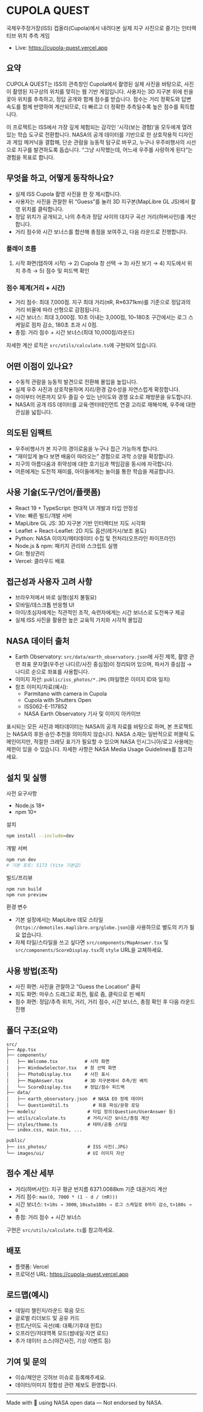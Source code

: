 # CUPOLA QUEST

국제우주정거장(ISS) 컵올라(Cupola)에서 내려다본 실제 지구 사진으로 즐기는 인터랙티브 위치 추측 게임

- Live: https://cupola-quest.vercel.app

## 요약

CUPOLA QUEST는 ISS의 관측창인 Cupola에서 촬영된 실제 사진을 바탕으로, 사진이 촬영된 지구상의 위치를 맞히는 웹 기반 게임입니다. 사용자는 3D 지구본 위에 핀을 꽂아 위치를 추측하고, 정답 공개와 함께 점수를 받습니다. 점수는 거리 정확도와 답변 속도를 함께 반영하여 계산되므로, 더 빠르고 더 정확한 추측일수록 높은 점수를 획득합니다.

이 프로젝트는 ISS에서 가장 깊게 체험되는 감각인 ‘시각(보는 경험)’을 모두에게 열려 있는 학습 도구로 전환합니다. NASA의 공개 데이터를 기반으로 한 상호작용적 디자인과 게임 메커닉을 결합해, 단순 관람을 능동적 탐구로 바꾸고, 누구나 우주비행사의 시선으로 지구를 발견하도록 돕습니다. “그냥 시작했는데, 어느새 우주를 사랑하게 된다”는 경험을 목표로 합니다.

## 무엇을 하고, 어떻게 동작하나요?

- 실제 ISS Cupola 촬영 사진을 한 장 제시합니다.
- 사용자는 사진을 관찰한 뒤 “Guess”를 눌러 3D 지구본(MapLibre GL JS)에서 촬영 위치를 클릭합니다.
- 정답 위치가 공개되고, 나의 추측과 정답 사이의 대지구 곡선 거리(하버사인)를 계산합니다.
- 거리 점수와 시간 보너스를 합산해 총점을 보여주고, 다음 라운드로 진행합니다.

### 플레이 흐름

1) 시작 화면(탭하여 시작) → 2) Cupola 창 선택 → 3) 사진 보기 → 4) 지도에서 위치 추측 → 5) 점수 및 피드백 확인

### 점수 체계(거리 + 시간)

- 거리 점수: 최대 7,000점. 지구 최대 거리(πR, R≈6371km)를 기준으로 정답과의 거리 비율에 따라 선형으로 감점됩니다.
- 시간 보너스: 최대 3,000점. 10초 이내는 3,000점, 10–180초 구간에서는 로그 스케일로 점차 감소, 180초 초과 시 0점.
- 총점: 거리 점수 + 시간 보너스(최대 10,000점/라운드)

자세한 계산 로직은 `src/utils/calculate.ts`에 구현되어 있습니다.

## 어떤 이점이 있나요?

- 수동적 관람을 능동적 발견으로 전환해 몰입을 높입니다.
- 실제 우주 사진과 상호작용하며 지리/환경 감수성을 자연스럽게 확장합니다.
- 아이부터 어른까지 모두 즐길 수 있는 난이도와 경쟁 요소로 재방문을 유도합니다.
- NASA의 공개 ISS 데이터를 교육·엔터테인먼트 연결 고리로 재해석해, 우주에 대한 관심을 넓힙니다.

## 의도된 임팩트

- 우주비행사가 본 지구의 경이로움을 누구나 접근 가능하게 합니다.
- “재미있게 놀다 보면 배움이 따라오는” 경험으로 과학 소양을 확장합니다.
- 지구의 아름다움과 취약성에 대한 호기심과 책임감을 동시에 자극합니다.
- 어른에게는 도전적 재미를, 아이들에게는 놀이를 통한 학습을 제공합니다.

## 사용 기술(도구/언어/플랫폼)

- React 19 + TypeScript: 현대적 UI 개발과 타입 안정성
- Vite: 빠른 빌드/개발 서버
- MapLibre GL JS: 3D 지구본 기반 인터랙티브 지도 시각화
- Leaflet + React-Leaflet: 2D 지도 옵션(레거시/보조 용도)
- Python: NASA 이미지/메타데이터 수집 및 전처리(오프라인 파이프라인)
- Node.js & npm: 패키지 관리와 스크립트 실행
- Git: 형상관리
- Vercel: 클라우드 배포

## 접근성과 사용자 고려 사항

- 브라우저에서 바로 실행(설치 불필요)
- 모바일/데스크톱 반응형 UI
- 아이/초심자에게는 직관적인 조작, 숙련자에게는 시간 보너스로 도전욕구 제공
- 실제 ISS 사진을 활용한 높은 교육적 가치와 시각적 몰입감

## NASA 데이터 출처

- Earth Observatory: `src/data/earth_observatory.json`에 사진 제목, 촬영 관련 좌표 문자열(우주선 나디르/사진 중심점)이 정리되어 있으며, 파서가 중심점 → 나디르 순으로 좌표를 사용합니다.
- 이미지 자산: `public/iss_photos/*.JPG` (파일명은 이미지 ID와 일치)
- 참조 이미지/자료(예시):
  - Parmitano with camera in Cupola
  - Cupola with Shutters Open
  - ISS062-E-117852
  - NASA Earth Observatory 기사 및 이미지 아카이브

표시되는 모든 사진과 메타데이터는 NASA의 공개 자료를 바탕으로 하며, 본 프로젝트는 NASA의 후원·승인·추천을 의미하지 않습니다. NASA 소재는 일반적으로 퍼블릭 도메인이지만, 적절한 크레딧 표기가 필요할 수 있으며 NASA 인시그니아/로고 사용에는 제한이 있을 수 있습니다. 자세한 사항은 NASA Media Usage Guidelines를 참고하세요.

## 설치 및 실행

사전 요구사항

- Node.js 18+
- npm 10+

설치

```bash
npm install --include=dev
```

개발 서버

```bash
npm run dev
# 기본 포트: 5173 (Vite 기본값)
```

빌드/프리뷰

```bash
npm run build
npm run preview
```

환경 변수

- 기본 설정에서는 MapLibre 데모 스타일(`https://demotiles.maplibre.org/globe.json`)을 사용하므로 별도의 키가 필요 없습니다.
- 자체 타일/스타일을 쓰고 싶다면 `src/components/MapAnswer.tsx` 및 `src/components/ScoreDisplay.tsx`의 `style` URL을 교체하세요.

## 사용 방법(조작)

- 사진 화면: 사진을 관찰하고 “Guess the Location” 클릭
- 지도 화면: 마우스 드래그로 회전, 휠로 줌, 클릭으로 핀 배치
- 점수 화면: 정답/추측 위치, 거리, 거리 점수, 시간 보너스, 총점 확인 후 다음 라운드 진행

## 폴더 구조(요약)

```
src/
├── App.tsx
├── components/
│   ├── Welcome.tsx          # 시작 화면
│   ├── WindowSelector.tsx   # 창 선택 화면
│   ├── PhotoDisplay.tsx     # 사진 표시
│   ├── MapAnswer.tsx        # 3D 지구본에서 추측/핀 배치
│   └── ScoreDisplay.tsx     # 정답/점수 피드백
├── data/
│   ├── earth_observatory.json  # NASA EO 정제 데이터
│   └── QuestionUtil.ts         # 좌표 파싱/문항 로딩
├── models/                   # 타입 정의(Question/UserAnswer 등)
├── utils/calculate.ts        # 거리/시간 보너스/총점 계산
├── styles/theme.ts           # 테마/공통 스타일
└── index.css, main.tsx, ...

public/
├── iss_photos/               # ISS 사진(.JPG)
└── images/ui/                # UI 이미지 자산
```

## 점수 계산 세부

- 거리(하버사인): 지구 평균 반지름 6371.0088km 기준 대권거리 계산
- 거리 점수: `max(0, 7000 * (1 - d / (πR)))`
- 시간 보너스: `t<10s → 3000`, `10s≤t≤180s → 로그 스케일로 0까지 감소`, `t>180s → 0`
- 총점: 거리 점수 + 시간 보너스

구현은 `src/utils/calculate.ts`를 참고하세요.

## 배포

- 플랫폼: Vercel
- 프로덕션 URL: https://cupola-quest.vercel.app

## 로드맵(예시)

- 데일리 챌린지/라운드 묶음 모드
- 글로벌 리더보드 및 공유 카드
- 힌트/난이도 곡선(예: 대륙/기후대 힌트)
- 오프라인/저대역폭 모드(썸네일·지연 로드)
- 추가 데이터 소스(야간사진, 기상 이벤트 등)

## 기여 및 문의

- 이슈/제안은 깃허브 이슈로 등록해주세요.
- 데이터/이미지 정합성 관련 제보도 환영합니다.

---

Made with 🌌 using NASA open data — Not endorsed by NASA.
